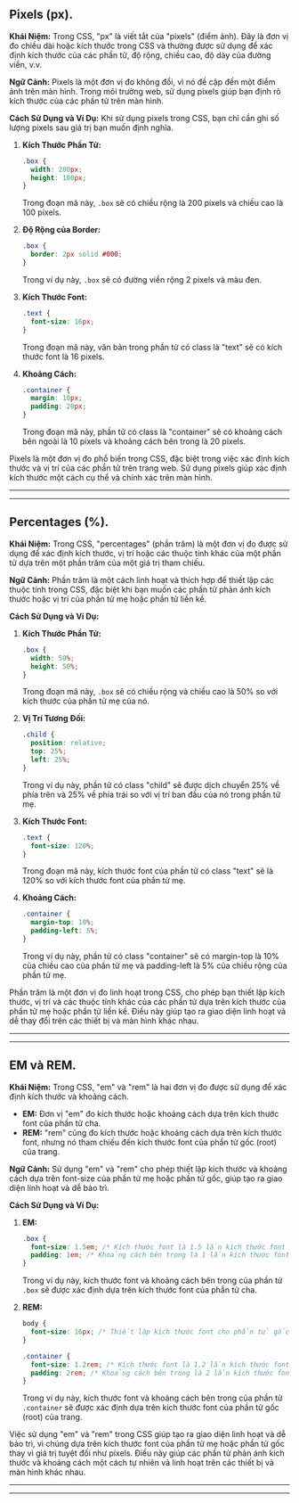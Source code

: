 ## Pixels (px).

**Khái Niệm:**
Trong CSS, "px" là viết tắt của "pixels" (điểm ảnh). Đây là đơn vị đo chiều dài hoặc kích thước trong CSS và thường được sử dụng để xác định kích thước của các phần tử, độ rộng, chiều cao, độ dày của đường viền, v.v.

**Ngữ Cảnh:**
Pixels là một đơn vị đo không đổi, vì nó đề cập đến một điểm ảnh trên màn hình. Trong môi trường web, sử dụng pixels giúp bạn định rõ kích thước của các phần tử trên màn hình.

**Cách Sử Dụng và Ví Dụ:**
Khi sử dụng pixels trong CSS, bạn chỉ cần ghi số lượng pixels sau giá trị bạn muốn định nghĩa.

1. **Kích Thước Phần Tử:**

   ```css
   .box {
     width: 200px;
     height: 100px;
   }
   ```

   Trong đoạn mã này, `.box` sẽ có chiều rộng là 200 pixels và chiều cao là 100 pixels.

2. **Độ Rộng của Border:**

   ```css
   .box {
     border: 2px solid #000;
   }
   ```

   Trong ví dụ này, `.box` sẽ có đường viền rộng 2 pixels và màu đen.

3. **Kích Thước Font:**

   ```css
   .text {
     font-size: 16px;
   }
   ```

   Trong đoạn mã này, văn bản trong phần tử có class là "text" sẽ có kích thước font là 16 pixels.

4. **Khoảng Cách:**
   ```css
   .container {
     margin: 10px;
     padding: 20px;
   }
   ```
   Trong đoạn mã này, phần tử có class là "container" sẽ có khoảng cách bên ngoài là 10 pixels và khoảng cách bên trong là 20 pixels.

Pixels là một đơn vị đo phổ biến trong CSS, đặc biệt trong việc xác định kích thước và vị trí của các phần tử trên trang web. Sử dụng pixels giúp xác định kích thước một cách cụ thể và chính xác trên màn hình.

---

---

## Percentages (%).

**Khái Niệm:**
Trong CSS, "percentages" (phần trăm) là một đơn vị đo được sử dụng để xác định kích thước, vị trí hoặc các thuộc tính khác của một phần tử dựa trên một phần trăm của một giá trị tham chiếu.

**Ngữ Cảnh:**
Phần trăm là một cách linh hoạt và thích hợp để thiết lập các thuộc tính trong CSS, đặc biệt khi bạn muốn các phần tử phản ánh kích thước hoặc vị trí của phần tử mẹ hoặc phần tử liền kề.

**Cách Sử Dụng và Ví Dụ:**

1. **Kích Thước Phần Tử:**

   ```css
   .box {
     width: 50%;
     height: 50%;
   }
   ```

   Trong đoạn mã này, `.box` sẽ có chiều rộng và chiều cao là 50% so với kích thước của phần tử mẹ của nó.

2. **Vị Trí Tương Đối:**

   ```css
   .child {
     position: relative;
     top: 25%;
     left: 25%;
   }
   ```

   Trong ví dụ này, phần tử có class "child" sẽ được dịch chuyển 25% về phía trên và 25% về phía trái so với vị trí ban đầu của nó trong phần tử mẹ.

3. **Kích Thước Font:**

   ```css
   .text {
     font-size: 120%;
   }
   ```

   Trong đoạn mã này, kích thước font của phần tử có class "text" sẽ là 120% so với kích thước font của phần tử mẹ.

4. **Khoảng Cách:**
   ```css
   .container {
     margin-top: 10%;
     padding-left: 5%;
   }
   ```
   Trong ví dụ này, phần tử có class "container" sẽ có margin-top là 10% của chiều cao của phần tử mẹ và padding-left là 5% của chiều rộng của phần tử mẹ.

Phần trăm là một đơn vị đo linh hoạt trong CSS, cho phép bạn thiết lập kích thước, vị trí và các thuộc tính khác của các phần tử dựa trên kích thước của phần tử mẹ hoặc phần tử liền kề. Điều này giúp tạo ra giao diện linh hoạt và dễ thay đổi trên các thiết bị và màn hình khác nhau.

---

---

## EM và REM.

**Khái Niệm:**
Trong CSS, "em" và "rem" là hai đơn vị đo được sử dụng để xác định kích thước và khoảng cách.

- **EM:** Đơn vị "em" đo kích thước hoặc khoảng cách dựa trên kích thước font của phần tử cha.
- **REM:** "rem" cũng đo kích thước hoặc khoảng cách dựa trên kích thước font, nhưng nó tham chiếu đến kích thước font của phần tử gốc (root) của trang.

**Ngữ Cảnh:**
Sử dụng "em" và "rem" cho phép thiết lập kích thước và khoảng cách dựa trên font-size của phần tử mẹ hoặc phần tử gốc, giúp tạo ra giao diện linh hoạt và dễ bảo trì.

**Cách Sử Dụng và Ví Dụ:**

1. **EM:**

   ```css
   .box {
     font-size: 1.5em; /* Kích thước font là 1.5 lần kích thước font của phần tử cha */
     padding: 1em; /* Khoảng cách bên trong là 1 lần kích thước font của phần tử cha */
   }
   ```

   Trong ví dụ này, kích thước font và khoảng cách bên trong của phần tử `.box` sẽ được xác định dựa trên kích thước font của phần tử cha.

2. **REM:**

   ```css
   body {
     font-size: 16px; /* Thiết lập kích thước font cho phần tử gốc là 16px */
   }

   .container {
     font-size: 1.2rem; /* Kích thước font là 1.2 lần kích thước font của phần tử gốc */
     padding: 2rem; /* Khoảng cách bên trong là 2 lần kích thước font của phần tử gốc */
   }
   ```

   Trong ví dụ này, kích thước font và khoảng cách bên trong của phần tử `.container` sẽ được xác định dựa trên kích thước font của phần tử gốc (root) của trang.

Việc sử dụng "em" và "rem" trong CSS giúp tạo ra giao diện linh hoạt và dễ bảo trì, vì chúng dựa trên kích thước font của phần tử mẹ hoặc phần tử gốc thay vì giá trị tuyệt đối như pixels. Điều này giúp các phần tử phản ánh kích thước và khoảng cách một cách tự nhiên và linh hoạt trên các thiết bị và màn hình khác nhau.

---

---

